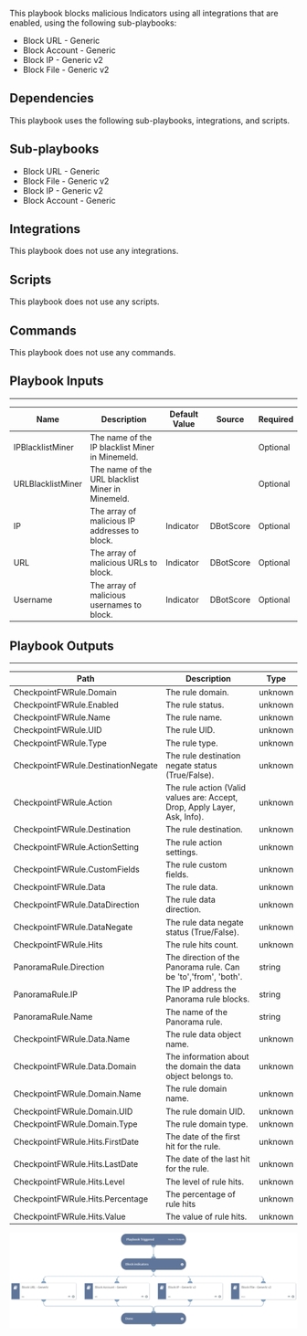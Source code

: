 This playbook blocks malicious Indicators using all integrations that are enabled, using the following sub-playbooks:

- Block URL - Generic
- Block Account - Generic
- Block IP - Generic v2
- Block File - Generic v2



## Dependencies
This playbook uses the following sub-playbooks, integrations, and scripts.

## Sub-playbooks
* Block URL - Generic
* Block File - Generic v2
* Block IP - Generic v2
* Block Account - Generic

## Integrations
This playbook does not use any integrations.

## Scripts
This playbook does not use any scripts.

## Commands
This playbook does not use any commands.

## Playbook Inputs
---

| **Name** | **Description** | **Default Value** | **Source** | **Required** |
| --- | --- | --- | --- | --- |
| IPBlacklistMiner | The name of the IP blacklist Miner in  Minemeld. |  |  | Optional |
| URLBlacklistMiner | The name of the URL blacklist Miner in  Minemeld. |  |  | Optional |
| IP | The array of malicious IP addresses to block. | Indicator | DBotScore | Optional |
| URL | The array of malicious URLs to block. | Indicator | DBotScore | Optional |
| Username | The array of malicious usernames to block. | Indicator | DBotScore | Optional |

## Playbook Outputs
---

| **Path** | **Description** | **Type** |
| --- | --- | --- |
| CheckpointFWRule.Domain | The rule domain. | unknown |
| CheckpointFWRule.Enabled | The rule status. | unknown |
| CheckpointFWRule.Name | The rule name. | unknown |
| CheckpointFWRule.UID | The rule UID. | unknown |
| CheckpointFWRule.Type | The rule type. | unknown |
| CheckpointFWRule.DestinationNegate | The rule destination negate status \(True/False\). | unknown |
| CheckpointFWRule.Action | The rule action \(Valid values are: Accept, Drop, Apply Layer, Ask, Info\). | unknown |
| CheckpointFWRule.Destination | The rule destination. | unknown |
| CheckpointFWRule.ActionSetting | The rule action settings. | unknown |
| CheckpointFWRule.CustomFields | The rule custom fields. | unknown |
| CheckpointFWRule.Data | The rule data. | unknown |
| CheckpointFWRule.DataDirection | The rule data direction. | unknown |
| CheckpointFWRule.DataNegate | The rule data negate status \(True/False\). | unknown |
| CheckpointFWRule.Hits | The rule hits count. | unknown |
| PanoramaRule.Direction | The direction of the Panorama rule. Can be 'to','from', 'both'. | string |
| PanoramaRule.IP | The IP address the Panorama rule blocks. | string |
| PanoramaRule.Name | The name of the Panorama rule. | string |
| CheckpointFWRule.Data.Name | The rule data object name. | unknown |
| CheckpointFWRule.Data.Domain | The information about the domain the data object belongs to. | unknown |
| CheckpointFWRule.Domain.Name | The rule domain name. | unknown |
| CheckpointFWRule.Domain.UID | The rule domain UID. | unknown |
| CheckpointFWRule.Domain.Type | The rule domain type. | unknown |
| CheckpointFWRule.Hits.FirstDate | The date of the first hit for the rule. | unknown |
| CheckpointFWRule.Hits.LastDate | The date of the last hit for the rule. | unknown |
| CheckpointFWRule.Hits.Level | The level of rule hits. | unknown |
| CheckpointFWRule.Hits.Percentage | The percentage of rule hits | unknown |
| CheckpointFWRule.Hits.Value | The value of rule hits. | unknown |

![Block_Indicators_Generic_v2](https://github.com/ElazarK/content-docs/blob/master/images/playbooks/Block_Indicators_Generic_v2.png)

